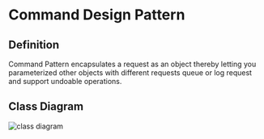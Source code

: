# Command Design Pattern
## Definition
Command Pattern encapsulates a request as an object thereby letting you parameterized other objects with different requests queue or log request and support undoable operations.

## Class Diagram
![class diagram]()